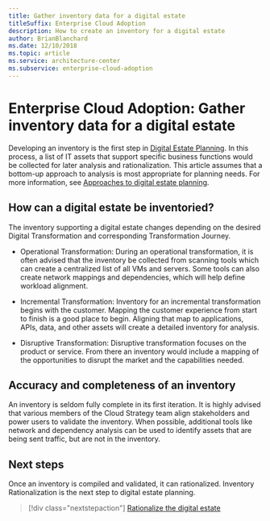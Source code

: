 ```yaml
---
title: Gather inventory data for a digital estate
titleSuffix: Enterprise Cloud Adoption
description: How to create an inventory for a digital estate
author: BrianBlanchard
ms.date: 12/10/2018
ms.topic: article
ms.service: architecture-center
ms.subservice: enterprise-cloud-adoption
---
```


# Enterprise Cloud Adoption: Gather inventory data for a digital estate

Developing an inventory is the first step in [Digital Estate Planning](overview.md). In this process, a list of IT assets that support specific business functions would be collected for later analysis and rationalization. This article assumes that a bottom-up approach to analysis is most appropriate for planning needs. For more information, see [Approaches to digital estate planning](./approach.md).

## How can a digital estate be inventoried?

The inventory supporting a digital estate changes depending on the desired Digital Transformation and corresponding Transformation Journey.

- Operational Transformation: During an operational transformation, it is often advised that the inventory be collected from scanning tools which can create a centralized list of all VMs and servers. Some tools can also create network mappings and dependencies, which will help define workload alignment.

- Incremental Transformation: Inventory for an incremental transformation begins with the customer. Mapping the customer experience from start to finish is a good place to begin. Aligning that map to applications, APIs, data, and other assets will create a detailed inventory for analysis.

- Disruptive Transformation: Disruptive transformation focuses on the product or service. From there an inventory would include a mapping of the opportunities to disrupt the market and the capabilities needed.

## Accuracy and completeness of an inventory

An inventory is seldom fully complete in its first iteration. It is highly advised that various members of the Cloud Strategy team align stakeholders and power users to validate the inventory. When possible, additional tools like network and dependency analysis can be used to identify assets that are being sent traffic, but are not in the inventory.

## Next steps

Once an inventory is compiled and validated, it can rationalized. Inventory Rationalization is the next step to digital estate planning.

> [!div class="nextstepaction"]
> [Rationalize the digital estate](rationalize.md)